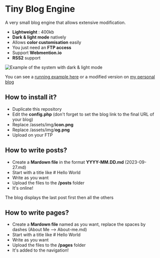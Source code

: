 # Tiny Blog Engine
A very small blog engine that allows extensive modification.

- **Lightweight** : 400kb
- **Dark & light mode** natively
- Allows **color customisation** easily
- You just need an **FTP access**
- Support **Webmention.io**
- **RSS2** support

![Example of the system with dark & light mode](https://github.com/nithou/tiny-blog-engine/blob/main/assets/img/og.png)

You can see a [running example here](https://nithou.net/sandbox/) or a modified version on [my personal blog](https://nithou.net/blog/)

## How to install it?
- Duplicate this repository
- Edit the **config.php** (don't forget to set the blog link to the final URL of your blog)
- Replace /assets/img/**icon.png**
- Replace /assets/img/**og.png**
- Upload on your FTP

## How to write posts?
- Create a **Mardown file** in the format **YYYY-MM.DD.md** (2023-09-27.md)
- Start with a title like # Hello World
- Write as you want
- Upload the files to the **/posts** folder
- It's online!

The blog displays the last post first then all the others

## How to write pages?
- Create a **Mardown file** named as you want, replace the spaces by dashes (About Me --> About-me.md)
- Start with a title like # Hello World
- Write as you want
- Upload the files to the **/pages** folder
- It's added to the navigation!
